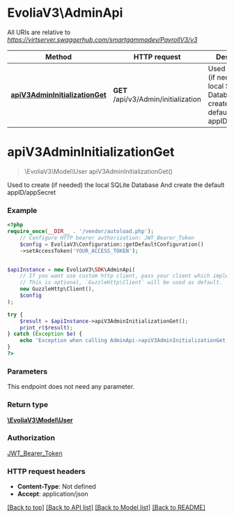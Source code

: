 # EvoliaV3\AdminApi

All URIs are relative to *https://virtserver.swaggerhub.com/smartgammadev/PayrollV3/v3*

Method | HTTP request | Description
------------- | ------------- | -------------
[**apiV3AdminInitializationGet**](AdminApi.md#apiv3admininitializationget) | **GET** /api/v3/Admin/initialization | Used to create (if needed) the local SQLite Database  And create the default appID/appSecret

# **apiV3AdminInitializationGet**
> \EvoliaV3\Model\User apiV3AdminInitializationGet()

Used to create (if needed) the local SQLite Database  And create the default appID/appSecret

### Example
```php
<?php
require_once(__DIR__ . '/vendor/autoload.php');
    // Configure HTTP bearer authorization: JWT_Bearer_Token
    $config = EvoliaV3\Configuration::getDefaultConfiguration()
    ->setAccessToken('YOUR_ACCESS_TOKEN');


$apiInstance = new EvoliaV3\SDK\AdminApi(
    // If you want use custom http client, pass your client which implements `GuzzleHttp\ClientInterface`.
    // This is optional, `GuzzleHttp\Client` will be used as default.
    new GuzzleHttp\Client(),
    $config
);

try {
    $result = $apiInstance->apiV3AdminInitializationGet();
    print_r($result);
} catch (Exception $e) {
    echo 'Exception when calling AdminApi->apiV3AdminInitializationGet: ', $e->getMessage(), PHP_EOL;
}
?>
```

### Parameters
This endpoint does not need any parameter.

### Return type

[**\EvoliaV3\Model\User**](../Model/User.md)

### Authorization

[JWT_Bearer_Token](../../README.md#JWT_Bearer_Token)

### HTTP request headers

 - **Content-Type**: Not defined
 - **Accept**: application/json

[[Back to top]](#) [[Back to API list]](../../README.md#documentation-for-api-endpoints) [[Back to Model list]](../../README.md#documentation-for-models) [[Back to README]](../../README.md)

